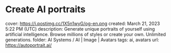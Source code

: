 # Create AI portraits

cover: https://i.postimg.cc/1X5n1wyG/og-en.png
created: March 21, 2023 5:22 PM (UTC)
description: Generate unique portraits of yourself using artificial intelligence. Browse millions of styles or create your own. Unlimited generations.
folder: AI Systems / AI | Image | Avatars
tags: ai, avatars
url: https://autoportrait.ai/